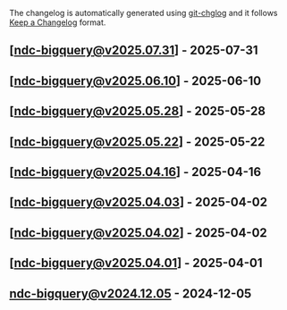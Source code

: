The changelog is automatically generated using [git-chglog](https://github.com/git-chglog/git-chglog) and it follows [Keep a Changelog](https://keepachangelog.com) format.


<a name="ndc-bigquery@v2025.07.31"></a>
## [ndc-bigquery@v2025.07.31] - 2025-07-31

<a name="ndc-bigquery@v2025.06.10"></a>
## [ndc-bigquery@v2025.06.10] - 2025-06-10

<a name="ndc-bigquery@v2025.05.28"></a>
## [ndc-bigquery@v2025.05.28] - 2025-05-28

<a name="ndc-bigquery@v2025.05.22"></a>
## [ndc-bigquery@v2025.05.22] - 2025-05-22

<a name="ndc-bigquery@v2025.04.16"></a>
## [ndc-bigquery@v2025.04.16] - 2025-04-16

<a name="ndc-bigquery@v2025.04.03"></a>
## [ndc-bigquery@v2025.04.03] - 2025-04-02

<a name="ndc-bigquery@v2025.04.02"></a>
## [ndc-bigquery@v2025.04.02] - 2025-04-02

<a name="ndc-bigquery@v2025.04.01"></a>
## [ndc-bigquery@v2025.04.01] - 2025-04-01

<a name="ndc-bigquery@v2024.12.05"></a>
## ndc-bigquery@v2024.12.05 - 2024-12-05
